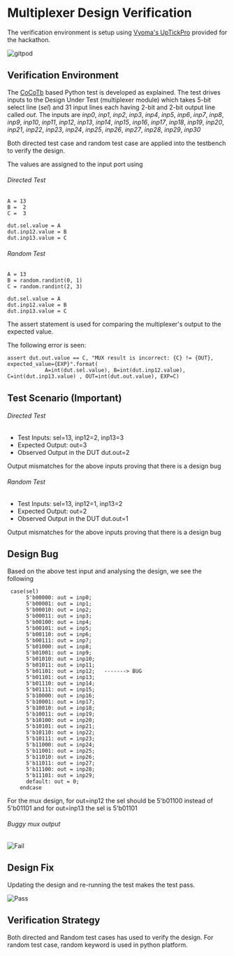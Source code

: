 # Multiplexer Design Verification

The verification environment is setup using [Vyoma's UpTickPro](https://vyomasystems.com) provided for the hackathon.

![gitpod](https://user-images.githubusercontent.com/109648435/180613473-845f1e64-34b7-48c8-a9ec-341590286967.png)

## Verification Environment

The [CoCoTb](https://www.cocotb.org/) based Python test is developed as explained. The test drives inputs to the Design Under Test (multiplexer module) which takes 5-bit select line (*sel*) and 31 input lines each having 2-bit and 2-bit output line called *out*. The inputs are *inp0*, *inp1*, *inp2*, *inp3*, *inp4*, *inp5*, *inp6*, *inp7*, *inp8*, *inp9*, *inp10*, *inp11*, *inp12*, *inp13*, *inp14*, *inp15*, *inp16*, *inp17*, *inp18*, *inp19*, *inp20*, *inp21*, *inp22*, *inp23*, *inp24*, *inp25*, *inp26*, *inp27*, *inp28*, *inp29*, *inp30*

Both directed test case and random test case are applied into the testbench to verify the design.

The values are assigned to the input port using 
###### Directed Test
```
A = 13
B =  2
C =  3
    
dut.sel.value = A
dut.inp12.value = B
dut.inp13.value = C
```
###### Random Test

```
A = 13
B = random.randint(0, 1)
C = random.randint(2, 3)

dut.sel.value = A
dut.inp12.value = B
dut.inp13.value = C
```
The assert statement is used for comparing the multiplexer's output to the expected value.

The following error is seen:
```
assert dut.out.value == C, "MUX result is incorrect: {C} != {OUT}, expected_value={EXP}".format(
            A=int(dut.sel.value), B=int(dut.inp12.value), C=int(dut.inp13.value) , OUT=int(dut.out.value), EXP=C)
```
## Test Scenario **(Important)**
###### Directed Test 
- Test Inputs: sel=13, inp12=2, inp13=3
- Expected Output: out=3
- Observed Output in the DUT dut.out=2

Output mismatches for the above inputs proving that there is a design bug

###### Random Test
- Test Inputs: sel=13, inp12=1, inp13=2
- Expected Output: out=2
- Observed Output in the DUT dut.out=1

Output mismatches for the above inputs proving that there is a design bug

## Design Bug
Based on the above test input and analysing the design, we see the following

```
 case(sel)
      5'b00000: out = inp0;  
      5'b00001: out = inp1;  
      5'b00010: out = inp2;  
      5'b00011: out = inp3;  
      5'b00100: out = inp4;  
      5'b00101: out = inp5;  
      5'b00110: out = inp6;  
      5'b00111: out = inp7;  
      5'b01000: out = inp8;  
      5'b01001: out = inp9;  
      5'b01010: out = inp10;
      5'b01011: out = inp11;
      5'b01101: out = inp12;   -------> BUG
      5'b01101: out = inp13;
      5'b01110: out = inp14;
      5'b01111: out = inp15;
      5'b10000: out = inp16;
      5'b10001: out = inp17;
      5'b10010: out = inp18;
      5'b10011: out = inp19;
      5'b10100: out = inp20;
      5'b10101: out = inp21;
      5'b10110: out = inp22;
      5'b10111: out = inp23;
      5'b11000: out = inp24;
      5'b11001: out = inp25;
      5'b11010: out = inp26;
      5'b11011: out = inp27;
      5'b11100: out = inp28;
      5'b11101: out = inp29;
      default: out = 0;
    endcase
```
For the mux design, for out=inp12 the sel should be 5'b01100 instead of 5'b01101 and for out=inp13 the sel is 5'b01101 

###### Buggy mux output

![Fail](https://user-images.githubusercontent.com/109648435/180621146-e2ca54ca-b3f9-491b-aba0-8c09e6fa0822.png)


## Design Fix
Updating the design and re-running the test makes the test pass.

![Pass](https://user-images.githubusercontent.com/109648435/180621188-8eb46c3a-bfe5-492a-81ac-1b0f818bd1e7.png)


## Verification Strategy
Both directed and Random test cases has used to verify the design.
For random test case, random keyword is used in python platform.

